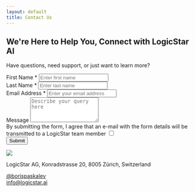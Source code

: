 ```yaml
---
layout: default
title: Contact Us
---
```





<div class="contactmain_section">
    <div class="container">
        <div class="row align-items-center">
            <div class="col-lg-6 col-md-6 col-12">
                <div class="main_title_sec">
                    <h2 class="main_title">We're Here to Help You, Connect with LogicStar AI</h2>
                    <p>Have questions, need support, or just want to learn more?</p>
                </div>
                <form action="https://formcarry.com/s/iy9helLGmjq" method="POST">
                    <!-- <div class="">
                        <label for="userTypeDescription" class="form-label">We're Here to Help You, Connect with LogicStar AI</label>
                        <div class="btn-group-toggle mt-2" data-toggle="buttons">
                            <input type="radio" class="btn-check" id="customer" autocomplete="off" value="customer" name="updateType" checked>
                            <label class="btn btn-outline-secondary" for="customer"><i class="fas fa-user"></i> Customer</label>
                            <input type="radio" class="btn-check" id="employee" autocomplete="off" value="employee" name="updateType">
                            <label class="btn btn-outline-secondary" for="employee"><i class="fas fa-user-tie"></i> Employee</label>
                            <input type="radio" class="btn-check" id="investor" autocomplete="off" value="investor" name="updateType">
                            <label class="btn btn-outline-secondary" for="investor"><i class="fas fa-hand-holding-usd"></i> Investor</label>
                            <input type="radio" class="btn-check" id="general" autocomplete="off" value="general" name="updateType">
                            <label class="btn btn-outline-secondary" for="general"><i class="fas fa-cog"></i> General</label>
                        </div>
                    </div> -->
                    <div class="row">
                        <div class="col-lg-6"> 
                            <div class="form-group">
                                <label for="firstName" class="form-label">First Name *</label>
                                <input type="text" class="form-control" id="firstName" name="firstName" placeholder="Enter first name" required>
                            </div>
                        </div>
                        <div class="col-lg-6">
                            <div class="form-group">
                                <label for="lastName" class="form-label">Last Name *</label>
                                <input type="text" class="form-control" id="lastName" name="lastName" placeholder="Enter last name" required>
                            </div>
                        </div>
                        <div class="col-lg-12">
                            <div class="form-group">
                                <label for="email" class="form-label">Email Address *</label>
                                <input type="email" class="form-control" id="email" name="email" placeholder="Enter your email address" required>
                            </div>
                        </div>
                        <div class="col-lg-12">
                            <div class="form-group">
                                <label for="comments" class="form-label">Message    </label>
                                <textarea class="form-control" id="comments" name="comments" rows="4" placeholder="Describe your query here"></textarea>
                             </div>
                        </div>
                        <div class="col-lg-12">
                             <div class="form-check">
                                <label class="form-check-label" for="privacyPolicy"> By submitting the form, I agree that an e-mail with the form details will be transmitted to a LogicStar team member
                                <input type="checkbox" class="form-check-input" id="privacyPolicy" name="privacyPolicy" required>
                                <span class="checkmark"></span>
                                <!-- <a href="{{ site.baseurl }}/company/privacy">privacy policy</a>. -->
                                </label>
                            </div>
                        </div>
                        <div class="col-lg-12">
                            <button type="submit" class="btn btn-styled w-100">Submit <i class="icon icon-icon-2"></i></button>
                        </div>
                    </div>
                    <!-- <div class="">
                        <label for="company" class="form-label">Company (optional)</label>
                        <input type="text" class="form-control" id="company" name="company">
                    </div> -->
                </form>
            </div>
            <div class="col-lg-6 col-md-6 col-12">
                <div class="contact_right_sec">
                    <img src="{{ site.baseurl }}/assets/images/website/contact-right.svg">
                </div>
            </div>
        </div>
    </div>
<div>


<div class="address_section">
    <div class="container">
        <div class="row">
            <div class="col-lg-4 col-md-6 col-12">
                <div class="address_box">
                    <div class="address_icon">
                        <i class="icon icon-icon-11"></i>
                    </div>
                    <div class="address_content">
                        <p class="box_link">LogicStar AG, Konradstrasse 20, 8005 Zürich, Switzerland</p>
                    </div>
                </div>
            </div>
            <div class="col-lg-4 col-md-6 col-12">
                <div class="address_box">
                    <a class="address_icon" href="https://www.linkedin.com/in/bpaskalev/">
                        <i class="icon icon-icon-12"></i>
                    </a>
                    <div class="address_content">
                        <a class="box_link" href="https://www.linkedin.com/in/bpaskalev/">@borispaskalev</a>
                    </div>
                </div>
            </div>
            <div class="col-lg-4 col-md-6 col-12">
                <div class="address_box">
                    <a class="address_icon" href="mailto:info@logicstar.ai">
                        <i class="icon icon-icon-13"></i>
                    </a>
                    <div class="address_content">
                        <a class="box_link" href="mailto:info@logicstar.ai">info@logicstar.ai </a>
                    </div>
                </div>
            </div>
        </div>
    </div>
</div>


<!-- <p>
You can always contact us through one of the following email addresses:
</p> -->

<!-- <table class="table table-hover">
    <thead class="table-dark">
        <tr>
            <th>Email</th>
            <th>Purpose</th>
        </tr>
    </thead>
    <tbody>
        <tr>
            <td><mail to="customers" addBody="true"></mail></td>
            <td>Customer inquiries and support</td>
        </tr>
        <tr>
            <td><mail to="investors" addBody="true"></mail></td>
            <td>Investor relations and inquiries</td>
        </tr>
        <tr>
            <td><mail to="careers" addBody="true"></mail></td>
            <td>Job applications and career inquiries</td>
        </tr>
        <tr>
            <td><mail to="info" addBody="true"></mail></td>
            <td>General information and inquiries</td>
        </tr>
    </tbody>
</table> -->

<script>
    // Function to get query parameter by name
    function getQueryParam(name) {
        const urlParams = new URLSearchParams(window.location.search);
        return urlParams.get(name);
    }

    // Function to set the radio button based on the query parameter
    function setRadioButton() {
        const updateType = getQueryParam('updateType');
        if (updateType) {
            document.getElementById(updateType).checked = true;
        }
    }

    // Call the function when the page loads
    window.onload = setRadioButton;
</script>